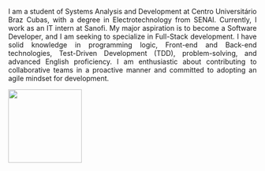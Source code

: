 
<div style="text-align: justify;">
  <p>I am a student of Systems Analysis and
Development at Centro Universitário
Braz Cubas, with a degree in
Electrotechnology from SENAI.
Currently, I work as an IT intern at
Sanofi. My major aspiration is to
become a Software Developer, and I am
seeking to specialize in Full-Stack
development. I have solid knowledge in
programming logic, Front-end and
Back-end technologies, Test-Driven
Development (TDD), problem-solving,
and advanced English proficiency. I am
enthusiastic about contributing to
collaborative teams in a proactive
manner and committed to adopting an
agile mindset for development.
</p>
  <a href="https://github.com/jonssond">
  <img height="149em" src="https://github-readme-stats.vercel.app/api/top-langs/?username=jonssond&layout=compact&langs_count=7&theme=tokyonight"/>
</div>
